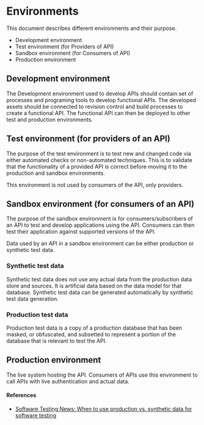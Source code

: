 # Environments

This document describes different environments and their purpose.

- Development environment
- Test environment (for Providers of API)
- Sandbox environment (for Consumers of API)
- Production environment

## Development environment

The Development environment used to develop APIs should contain set of processes
and programing tools to develop functional APIs.
The developed assets should be connected to revision control and build processes
to create a functional API. The functional API can then be deployed to other test
and production environments.

## Test environment (for providers of an API)

The purpose of the test environment is to test new and changed code via either
automated checks or non-automated techniques.
This is to validate that the functionality of a provided API is correct before
moving it to the production and sandbox environments.

This environment is not used by consumers of the API, only providers.

## Sandbox environment (for consumers of an API)

The purpose of the sandbox environment is for consumers/subscribers of an API to
test and develop applications using the API.
Consumers can then test their application against supported versions of the API.

Data used by an API in a sandbox environment can be either production or
synthetic test data.

### Synthetic test data

Synthetic test data does not use any actual data from the production data store
and sources. It is artificial data based on the data model for that database.
Synthetic test data can be generated automatically by synthetic test data generation.

### Production test data

Production test data is a copy of a production database that has been masked,
or obfuscated, and subsetted to represent a portion of the database that is
relevant to test the API.

## Production environment

The live system hosting the API. Consumers of APIs use this environment to call
APIs with live authentication and actual data.

#### References

- [Software Testing News: When to use production vs. synthetic data for software testing](https://www.softwaretestingnews.co.uk/when-to-use-production-vs-synthetic-data-for-software-testing)
